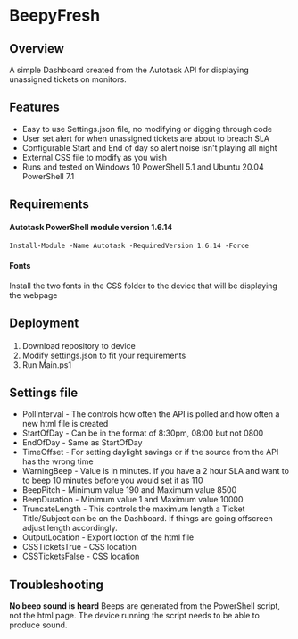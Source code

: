 # BeepyFresh
## Overview
A simple Dashboard created from the Autotask API for displaying unassigned tickets on monitors.

## Features
- Easy to use Settings.json file, no modifying or digging through code
- User set alert for when unassigned tickets are about to breach SLA
- Configurable Start and End of day so alert noise isn't playing all night
- External CSS file to modify as you wish
- Runs and tested on Windows 10 PowerShell 5.1 and Ubuntu 20.04 PowerShell 7.1

## Requirements
#### Autotask PowerShell module version 1.6.14
    Install-Module -Name Autotask -RequiredVersion 1.6.14 -Force
	
#### Fonts
Install the two fonts in the CSS folder to the device that will be displaying the webpage
	
## Deployment
####
1. Download repository to device
2. Modify settings.json to fit your requirements
3. Run Main.ps1

## Settings file
- PollInterval - The controls how often the API is polled and how often a new html file is created
- StartOfDay - Can be in the format of 8:30pm, 08:00 but not 0800
- EndOfDay - Same as StartOfDay
- TimeOffset - For setting daylight savings or if the source from the API has the wrong time
- WarningBeep - Value is in minutes. If you have a 2 hour SLA and want to to beep 10 minutes before you would set it as 110
- BeepPitch - Minimum value 190 and Maximum value 8500
- BeepDuration - Minimum value 1 and Maximum value 10000
- TruncateLength - This controls the maximum length a Ticket Title/Subject can be on the Dashboard. If things are going offscreen adjust length accordingly.
- OutputLocation - Export loction of the html file
- CSSTicketsTrue - CSS location
- CSSTicketsFalse - CSS location

## Troubleshooting
**No beep sound is heard**
Beeps are generated from the PowerShell script, not the html page. The device running the script needs to be able to produce sound.
